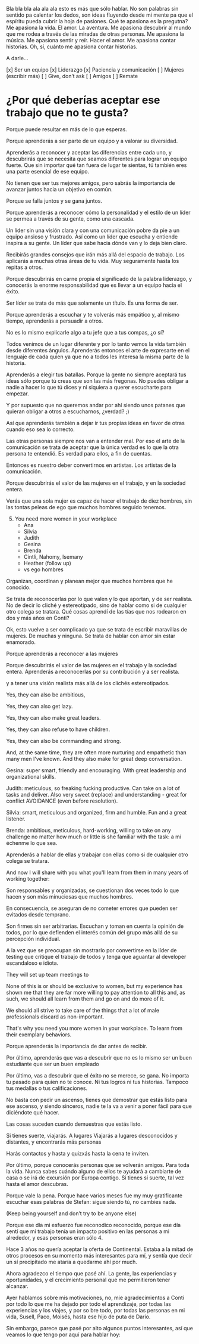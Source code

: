 Bla bla bla ala ala ala esto es más que sólo hablar. No son palabras sin sentido pa calentar los dedos, son ideas fluyendo desde mi mente pa que el espíritu pueda cubrir la hoja de pasiones. Qué te apasiona es la pregutna? Me apasiona la vida. El amor. La aventura. Me apasiona descubrir al mundo que me rodea a través de las miradas de otras personas. Me apasiona la música. Me apasiona sentir y reír. Hacer el amor. Me apasiona contar historias. Oh, sí, cuánto me apasiona contar historias.

A darle...


[x] Ser un equipo
[x] Liderazgo
[x] Paciencia y comunicación
[ ] Mujeres (escribir más)
[ ] Give, don’t ask
[ ] Amigos
[ ] Remate

# ¿Por qué deberías aceptar ese trabajo que no te gusta?

Porque puede resultar en más de lo que esperas.

<!-- Ser un equipo -->

Porque aprenderás a ser parte de un equipo y a valorar su diversidad.

Aprenderás a reconocer y aceptar las diferencias entre cada uno, y descubrirás que se necesita que seamos diferentes para lograr un equipo fuerte. Que sin importar qué tan fuera de lugar te sientas, tú también eres una parte esencial de ese equipo.

No tienen que ser tus mejores amigos, pero sabrás la importancia de avanzar juntos hacia un objetivo en común.

Porque se falla juntos y se gana juntos.

<!-- Liderazgo -->

Porque aprenderás a reconocer cómo la personalidad y el estilo de un líder se permea a través de su gente, como una cascada.

Un líder sin una visión clara y con una comunicación pobre da pie a un equipo ansioso y frustrado. Así como un líder que escucha y entiende inspira a su gente. Un líder que sabe hacia dónde van y lo deja bien claro.

Recibirás grandes consejos que irán más allá del espacio de trabajo. Los aplicarás a muchas otras áreas de tu vida. Muy seguramente hasta los repitas a otros.

Porque descubrirás en carne propia el significado de la palabra liderazgo, y conocerás la enorme responsabilidad que es llevar a un equipo hacia el éxito.

Ser líder se trata de más que solamente un título. Es una forma de ser.

<!-- Paciencia y comunicación -->

Porque aprenderás a escuchar y te volverás más empático y, al mismo tiempo, aprenderás a persuadir a otros.

No es lo mismo explicarle algo a tu jefe que a tus compas, ¿o sí?

Todos venimos de un lugar diferente y por lo tanto vemos la vida también desde diferentes ángulos. Aprenderás entonces el arte de expresarte en el lenguaje de cada quien ya que no a todos les interesa la misma parte de la historia.

Aprenderás a elegir tus batallas. Porque la gente no siempre aceptará tus ideas sólo porque tú creas que son las más fregonas. No puedes obligar a nadie a hacer lo que tú dices y ni siquiera a querer escucharte para empezar.

Y por supuesto que no queremos andar por ahí siendo unos patanes que quieran obligar a otros a escucharnos, ¿verdad? ;)

Así que aprenderás también a dejar ir tus propias ideas en favor de otras cuando eso sea lo correcto.

Las otras personas siempre nos van a entender mal. Por eso el arte de la comunicación se trata de aceptar que la única verdad es lo que la otra persona te entendió. Es verdad para ellos, a fin de cuentas.

Entonces es nuestro deber convertirnos en artistas. Los artistas de la comunicación.

<!-- Cause you'll learn the art of communication.

You will become a better listener and a more empathetic person, and at the same time you'll become better at persuading others.

It ain't never gonna be the same explaining something to your manager than to your peers.

People come from different backgrounds and perspectives, and so you will come to master the art of expressing in different ways to different persons. Not everybody is always interested in the same part of the story.

You'll learn to pick your battles.

Cause people won't buy into your ideas only because you think they're great. You can't force them to do as you say nor even listen to you to begin with. And of course we don't want to go around being jerks trying to force anyone, right? ;)

You'll therefore learn to let go of your own ideas in favor of others when it's the right thing to do.

People will always misunderstand you, but the art of communication is all about the realization that what people understand is true. It is true for them.

It is then our duty to become artists. The artists of communication. -->

<!-- Mujeres (escribir más) -->

Porque descubrirás el valor de las mujeres en el trabajo, y en la sociedad entera.

Verás que una sola mujer es capaz de hacer el trabajo de diez hombres, sin las tontas peleas de ego que muchos hombres seguido tenemos.

5. You need more women in your workplace
    - Ana
    - Silvia
    - Judith
    - Gesina
    - Brenda
    - Cintli, Nahomy, Isemany
    - Heather (follow up)
    - vs ego hombres

Organizan, coordinan y planean mejor que muchos hombres que he conocido.

Se trata de reconocerlas por lo que valen y lo que aportan, y de ser realista. No de decir lo cliché y estereotipado, sino de hablar como si de cualquier otro colega se tratara. Qué cosas aprendí de las tías que nos rodearon en dos y más años en Conti?

Ok, esto vuelve a ser complicado ya que se trata de escribir maravillas de mujeres. De muchas y ninguna. Se trata de hablar con amor sin estar enamorado.

Porque aprenderás a reconocer a las mujeres

Porque descubrirás el valor de las mujeres en el trabajo y la sociedad entera. Aprenderás a reconocerlas por su contribución y a ser realista.

y a tener una visión realista más allá de los clichés estereotipados.

Yes, they can also be ambitious,

Yes, they can also get lazy.

Yes, they can also make great leaders.

Yes, they can also refuse to have children.

Yes, they can also be commanding and strong.

And, at the same time, they are often more nurturing and empathetic than many men I've known. And they also make for great deep conversation.

Gesina: super smart, friendly and encouraging. With great leadership and organizational skills.

Judith: meticulous, so freaking fucking productive. Can take on a lot of tasks and deliver. Also very sweet (replace) and understanding - great for conflict AVOIDANCE (even before resolution).

Silvia: smart, meticulous and organized, firm and humble. Fun and a great listener.

Brenda: ambitious, meticulous, hard-working, willing to take on any challenge no matter how much or little is she familiar with the task: a mí échenme lo que sea.

Aprenderás a hablar de ellas y trabajar con ellas como si de cualquier otro colega se tratara.

And now I will share with you what you'll learn from them in many years of working together:

Son responsables y organizadas, se cuestionan dos veces todo lo que hacen y son más minuciosas que muchos hombres.

En consecuencia, se aseguran de no cometer errores que pueden ser evitados desde temprano.

Son firmes sin ser arbitrarias. Escuchan y toman en cuenta la opinión de todos, por lo que defienden el interés común del grupo más allá de su percepción individual.

A la vez que se preocupan sin mostrarlo por convertirse en la líder de testing que critique el trabajo de todos y tenga que aguantar al developer escandaloso e idiota.

They will set up team meetings to

None of this is or should be exclusive to women, but my experience has shown me that they are far more willing to pay attention to all this and, as such, we should all learn from them and go on and do more of it.

We should all strive to take care of the things that a lot of male professionals discard as non-important.

That's why you need you more women in your workplace. To learn from their exemplary behaviors.

<!-- Give, don’t ask -->

Porque aprenderás la importancia de dar antes de recibir.

Por último, aprenderás que vas a descubrir que no es lo mismo ser un buen estudiante que ser un buen empleado

Por último, vas a descubrir que el éxito no se merece, se gana. No importa tu pasado para quien no te conoce. Ni tus logros ni tus historias. Tampoco tus medallas o tus calificaciones.

No basta con pedir un ascenso, tienes que demostrar que estás listo para ese ascenso, y siendo sinceros, nadie te la va a venir a poner fácil para que diciéndote qué hacer.

Las cosas suceden cuando demuestras que estás listo.

<!-- Amigos -->

Si tienes suerte, viajarás. A lugares Viajarás a lugares desconocidos y distantes, y encontrarás más personas

Harás contactos y hasta y quizxás hasta la cena te inviten.

Por último, porque conocerás personas que se volverán amigos. Para toda la vida. Nunca sabes cuándo alguno de ellos te ayudará a cambiarte de casa o se irá de excursión por Europa contigo. Si tienes si suerte, tal vez hasta el amor descubras.

<!-- Remate -->

Porque vale la pena. Porque hace varios meses fue my muy gratificante escuchar esas palabras de Stefan: sigue siendo tú, no cambies nada.

(Keep being yourself and don’t try to be anyone else)

Porque ese día mi esfuerzo fue reconodico reconocido, porque ese día sentí que mi trabajo tenía un impacto positivo en las personas a mi alrededor, y esas personas eran sólo 4.

Hace 3 años no quería aceptar la oferta de Continental. Estaba a la mitad de otros procesos en su momento más interesantes para mí, y sentía que decir un sí precipitado me ataría a quedarme ahí por much.

Ahora agradezco el tiempo que pasé ahí. La gente, las experiencias y oportunidades, y el crecimiento personal que me permitieron tener alcanzar.

Ayer hablamos sobre mis motivaciones, no, mie agradecimientos a Conti por todo lo que me ha dejado por todo el aprendizaje, por todas las experiencias y los viajes, y por so bre todo, por todas las personas en mi vida, Susell, Paco, Moisés, hasta ese hijo de puta de Darío.

Sin embargo, parece que pasé por alto algunos puntos interesantes, así que veamos lo que tengo por aquí para hablar hoy:

